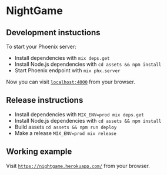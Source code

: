 # NightGame

## Development instuctions

To start your Phoenix server:

  * Install dependencies with `mix deps.get`
  * Install Node.js dependencies with `cd assets && npm install`
  * Start Phoenix endpoint with `mix phx.server`

Now you can visit [`localhost:4000`](http://localhost:4000) from your browser.

## Release instructions

  * Install dependencies with `MIX_ENV=prod mix deps.get`
  * Install Node.js dependencies with `cd assets && npm install`
  * Build assets `cd assets && npm run deploy`
  * Make a release `MIX_ENV=prod mix release`

## Working example

Visit [`https://nightgame.herokuapp.com/`](https://nightgame.herokuapp.com/) from your browser.

